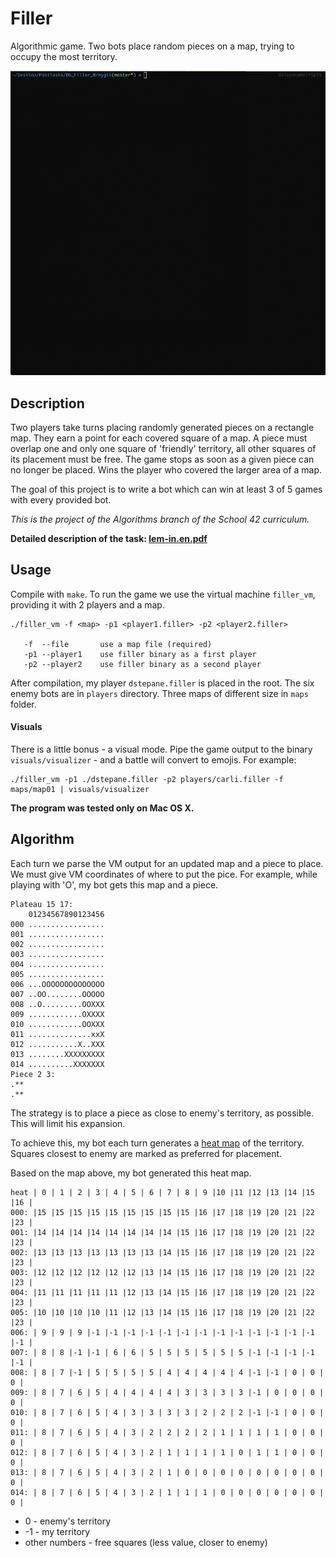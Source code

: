 # Filler

Algorithmic game. Two bots place random pieces on a map, trying to occupy the most territory.

![](filler_demo.gif)

## Description

Two players take turns placing randomly generated pieces on a rectangle map. They earn a point for each covered square of a map. A piece must overlap one and only one square of 'friendly' territory, all other squares of its placement must be free. The game stops as soon as a given piece can no longer be placed. Wins the player who covered the larger area of a map.

The goal of this project is to write a bot which can win at least 3 of 5 games with every provided bot.

*This is the project of the Algorithms branch of the School 42 curriculum.*

**Detailed description of the task: [lem-in.en.pdf](https://github.com/dstepanets/Lem_in/blob/master/lem-in.en.pdf)**

## Usage

Compile with `make`. To run the game we use the virtual machine `filler_vm`, providing it with 2 players and a map.

```
./filler_vm -f <map> -p1 <player1.filler> -p2 <player2.filler>

   -f  --file		use a map file (required)
   -p1 --player1	use filler binary as a first player
   -p2 --player2	use filler binary as a second player

```

After compilation, my player `dstepane.filler` is placed in the root. The six enemy bots are in `players` directory. Three maps of different size in `maps` folder.

#### Visuals

There is a little bonus - a visual mode. Pipe the game output to the binary `visuals/visualizer` - and a battle will convert to emojis. For example:

```
./filler_vm -p1 ./dstepane.filler -p2 players/carli.filler -f maps/map01 | visuals/visualizer
```

**The program was tested only on Mac OS X.**

## Algorithm

Each turn we parse the VM output for an updated map and a piece to place. We must give VM coordinates of where to put the pice.  For example, while playing with 'O', my bot gets this map and a piece.

```
Plateau 15 17:
    01234567890123456
000 .................
001 .................
002 .................
003 .................
004 .................
005 .................
006 ...OOOOOOOOOOOOOO
007 ..OO........OOOOO
008 ..O.........OOXXX
009 ............OXXXX
010 ............OOXXX
011 ..............xxX
012 ...........X..XXX
013 ........XXXXXXXXX
014 ..........XXXXXXX
Piece 2 3:
.**
.**
```

The strategy is to place a piece as close to enemy's territory, as possible. This will limit his expansion.

To achieve this, my bot each turn generates a [heat map](https://en.wikipedia.org/wiki/Heat_map) of the territory. Squares closest to enemy are marked as preferred for placement.

Based on the map above, my bot generated this heat map. 

```
heat | 0 | 1 | 2 | 3 | 4 | 5 | 6 | 7 | 8 | 9 |10 |11 |12 |13 |14 |15 |16 |
000: |15 |15 |15 |15 |15 |15 |15 |15 |15 |16 |17 |18 |19 |20 |21 |22 |23 |
001: |14 |14 |14 |14 |14 |14 |14 |14 |15 |16 |17 |18 |19 |20 |21 |22 |23 |
002: |13 |13 |13 |13 |13 |13 |13 |14 |15 |16 |17 |18 |19 |20 |21 |22 |23 |
003: |12 |12 |12 |12 |12 |12 |13 |14 |15 |16 |17 |18 |19 |20 |21 |22 |23 |
004: |11 |11 |11 |11 |11 |12 |13 |14 |15 |16 |17 |18 |19 |20 |21 |22 |23 |
005: |10 |10 |10 |10 |11 |12 |13 |14 |15 |16 |17 |18 |19 |20 |21 |22 |23 |
006: | 9 | 9 | 9 |-1 |-1 |-1 |-1 |-1 |-1 |-1 |-1 |-1 |-1 |-1 |-1 |-1 |-1 |
007: | 8 | 8 |-1 |-1 | 6 | 6 | 5 | 5 | 5 | 5 | 5 | 5 |-1 |-1 |-1 |-1 |-1 |
008: | 8 | 7 |-1 | 5 | 5 | 5 | 5 | 4 | 4 | 4 | 4 | 4 |-1 |-1 | 0 | 0 | 0 |
009: | 8 | 7 | 6 | 5 | 4 | 4 | 4 | 4 | 3 | 3 | 3 | 3 |-1 | 0 | 0 | 0 | 0 |
010: | 8 | 7 | 6 | 5 | 4 | 3 | 3 | 3 | 3 | 2 | 2 | 2 |-1 |-1 | 0 | 0 | 0 |
011: | 8 | 7 | 6 | 5 | 4 | 3 | 2 | 2 | 2 | 2 | 1 | 1 | 1 | 1 | 0 | 0 | 0 |
012: | 8 | 7 | 6 | 5 | 4 | 3 | 2 | 1 | 1 | 1 | 1 | 0 | 1 | 1 | 0 | 0 | 0 |
013: | 8 | 7 | 6 | 5 | 4 | 3 | 2 | 1 | 0 | 0 | 0 | 0 | 0 | 0 | 0 | 0 | 0 |
014: | 8 | 7 | 6 | 5 | 4 | 3 | 2 | 1 | 1 | 1 | 0 | 0 | 0 | 0 | 0 | 0 | 0 |
```
* 0 - enemy's territory 
* -1 - my territory 
* other numbers - free squares (less value, closer to enemy)

